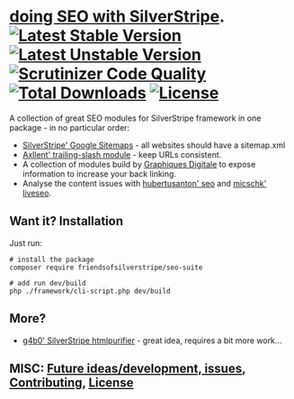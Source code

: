 # [doing SEO with SilverStripe](https://github.com/FriendsOfSilverStripe/seo-suite "SEO suite for SilverStripe websites"). [![Latest Stable Version](https://poser.pugx.org/FriendsOfSilverStripe/seo-suite/version.svg)](https://github.com/FriendsOfSilverStripe/seo-suite/releases) [![Latest Unstable Version](https://poser.pugx.org/FriendsOfSilverStripe/seo-suite/v/unstable.svg)](https://packagist.org/packages/FriendsOfSilverStripe/seo-suite) [![Scrutinizer Code Quality](https://img.shields.io/scrutinizer/g/FriendsOfSilverStripe/seo-suite.svg)](https://scrutinizer-ci.com/g/FriendsOfSilverStripe/seo-suite?branch=master) [![Total Downloads](https://poser.pugx.org/FriendsOfSilverStripe/seo-suite/downloads.svg)](https://packagist.org/packages/FriendsOfSilverStripe/seo-suite) [![License](https://poser.pugx.org/FriendsOfSilverStripe/seo-suite/license.svg)](https://github.com/FriendsOfSilverStripe/seo-suite/blob/master/license.md)

A collection of great SEO modules for SilverStripe framework in one package - in no particular order:

* [SilverStripe' Google Sitemaps](https://github.com/silverstripe-labs/silverstripe-googlesitemaps "Providing google (and other search engines) with an sitemap.xml") - all websites should have a sitemap.xml
* [Axllent' trailing-slash module](https://github.com/axllent/silverstripe-trailing-slash "Keep your URLs consistent everywhere and for everyone.") - keep URLs consistent.
* A collection of modules build by [Graphiques Digitale](https://github.com/Graphiques-Digitale "Github repo of Graphiques Digitale") to expose information to increase your back linking.
* Analyse the content issues with [hubertusanton' seo](https://github.com/hubertusanton/silverstripe-seo "Github repo for seo") and [micschk' liveseo](https://github.com/micschk/silverstripe-liveseo "Github repo for liveseo").

## Want it? Installation

Just run:

```
# install the package
composer require friendsofsilverstripe/seo-suite

# add run dev/build
php ./framework/cli-script.php dev/build
```

## More?

* [g4b0' SilverStripe htmlpurifier](https://github.com/g4b0/silverstripe-htmlpurifier "Tidy up your outputs.") - great idea, requires a bit more work...

## MISC: [Future ideas/development, issues](https://github.com/FriendsOfSilverStripe/seo-suite/issues), [Contributing](https://github.com/FriendsOfSilverStripe/seo-suite/blob/master/CONTRIBUTING.md), [License](https://github.com/FriendsOfSilverStripe/seo-suite/blob/master/license.md)
